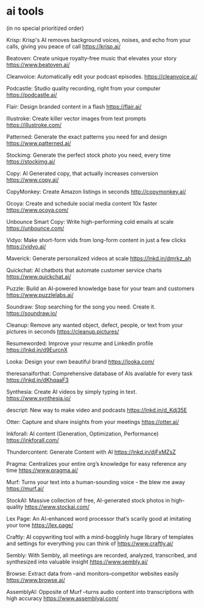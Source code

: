 # ai tools

(in no special prioritized order)

Krisp: Krisp's AI removes background voices, noises, and echo from your calls, giving you peace of call
https://krisp.ai/

Beatoven: Create unique royalty-free music that elevates your story
https://www.beatoven.ai/

Cleanvoice: Automatically edit your podcast episodes. 
https://cleanvoice.ai/

Podcastle: Studio quality recording, right from your computer
https://podcastle.ai/

Flair: Design branded content in a flash
https://flair.ai/

Illustroke: Create killer vector images from text prompts
https://illustroke.com/

Patterned: Generate the exact patterns you need for and design
https://www.patterned.ai/

Stockimg: Generate the perfect stock photo you need, every time
https://stockimg.ai/

Copy: AI Generated copy, that actually increases conversion
https://www.copy.ai/

CopyMonkey: Create Amazon listings in seconds
http://copymonkey.ai/

Ocoya: Create and schedule social media content 10x faster
https://www.ocoya.com/

Unbounce Smart Copy: Write high-performing cold emails at scale
https://unbounce.com/

Vidyo: Make short-form vids from long-form content in just a few clicks
https://vidyo.ai/

Maverick: Generate personalized videos at scale
https://lnkd.in/dmrkz_ah

Quickchat: AI chatbots that automate customer service charts
https://www.quickchat.ai/

Puzzle: Build an AI-powered knowledge base for your team and customers
https://www.puzzlelabs.ai/

Soundraw: Stop searching for the song you need. Create it.
https://soundraw.io/

Cleanup: Remove any wanted object, defect, people, or text from your pictures in seconds
https://cleanup.pictures/

Resumeworded: Improve your resume and LinkedIn profile
https://lnkd.in/d9EurcnX

Looka: Design your own beautiful brand
https://looka.com/

theresanaiforthat: Comprehensive database of AIs available for every task
https://lnkd.in/dKhqaaF3

Synthesia: Create AI videos by simply typing in text.
https://www.synthesia.io/

descript: New way to make video and podcasts
https://lnkd.in/d_Kdj35E

Otter: Capture and share insights from your meetings
https://otter.ai/

Inkforall: AI content (Generation, Optimization, Performance) 
https://inkforall.com/

Thundercontent: Generate Content with AI
https://lnkd.in/djFxMZsZ

Pragma: Centralizes your entire org’s knowledge for easy reference any time
https://www.pragma.ai/

Murf: Turns your text into a human-sounding voice - the blew me away
https://murf.ai/

StockAI: Massive collection of free, AI-generated stock photos in high-quality
https://www.stockai.com/

Lex Page: An AI-enhanced word processor that’s scarily good at imitating your tone
https://lex.page/

Craftly: AI copywriting tool with a mind-bogglinly huge library of templates and settings for everything you can think of
https://www.craftly.ai/

Sembly: With Sembly, all meetings are recorded, analyzed, transcribed, and synthesized into valuable insight
https://www.sembly.ai/

Browse: Extract data from –and monitors–competitor websites easily
https://www.browse.ai/

AssemblyAI: Opposite of Murf –turns audio content into transcriptions with high accuracy
https://www.assemblyai.com/
